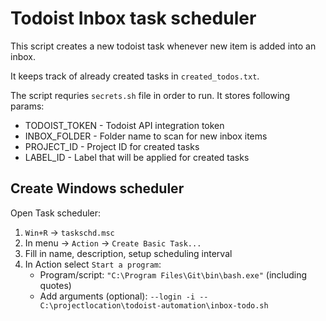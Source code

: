 # Todoist Inbox task scheduler

This script creates a new todoist task whenever new item is added into an inbox.

It keeps track of already created tasks in `created_todos.txt`.

The script requries `secrets.sh` file in order to run. It stores following params:

* TODOIST_TOKEN - Todoist API integration token
* INBOX_FOLDER  - Folder name to scan for new inbox items
* PROJECT_ID    - Project ID for created tasks
* LABEL_ID      - Label that will be applied for created tasks

## Create Windows scheduler

Open Task scheduler:

1. `Win+R` -> `taskschd.msc`
2. In menu -> `Action` -> `Create Basic Task...`
3. Fill in name, description, setup scheduling interval
4. In Action select `Start a program`:
    * Program/script: `"C:\Program Files\Git\bin\bash.exe"` (including quotes)
    * Add arguments (optional): `--login -i -- C:\projectlocation\todoist-automation\inbox-todo.sh`
